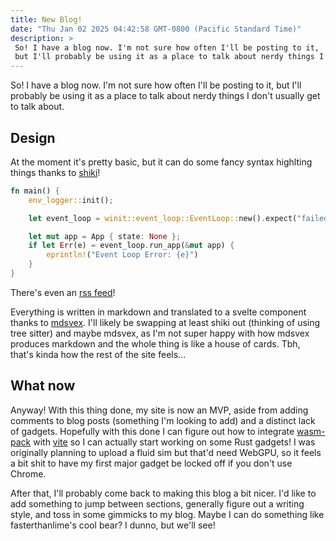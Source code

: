 ```yaml
---
title: New Blog!
date: "Thu Jan 02 2025 04:42:58 GMT-0800 (Pacific Standard Time)" 
description: >
 So! I have a blog now. I'm not sure how often I'll be posting to it,
 but I'll probably be using it as a place to talk about nerdy things I don't usually get to talk about.
---
```


So! I have a blog now. I'm not sure how often I'll be posting to it, 
but I'll probably be using it as a place to talk about nerdy things I don't usually get to talk about.

## Design

At the moment it's pretty basic, but it can do some fancy syntax highlting things thanks to [shiki](https://shiki.style)!

```rs
fn main() {
    env_logger::init();

    let event_loop = winit::event_loop::EventLoop::new().expect("failed to create event loop");

    let mut app = App { state: None };
    if let Err(e) = event_loop.run_app(&mut app) {
        eprintln!("Event Loop Error: {e}")
    }
}
```

There's even an [rss feed](https://melody-is.gay/blog/rss)!

Everything is written in markdown and translated to a svelte component thanks to [mdsvex](https://github.com/pngwn/MDsveX).
I'll likely be swapping at least shiki out (thinking of using tree sitter) and maybe mdsvex, as I'm not super happy with how mdsvex produces markdown and the whole thing is like a house of cards.
Tbh, that's kinda how the rest of the site feels...

## What now

Anyway!
With this thing done, my site is now an MVP, aside from adding comments to blog posts (something I'm looking to add) and a distinct lack of gadgets.
Hopefully with this done I can figure out how to integrate [wasm-pack](https://github.com/rustwasm/wasm-pack) with [vite](https://vite.dev/) so I can actually start working on some Rust gadgets!
I was originally planning to upload a fluid sim but that'd need WebGPU, so it feels a bit shit to have my first major gadget be locked off if you don't use Chrome.

After that, I'll probably come back to making this blog a bit nicer. I'd like to add something to jump between sections, generally figure out a writing style, and toss in some gimmicks to my blog.
Maybe I can do something like fasterthanlime's cool bear? I dunno, but we'll see!